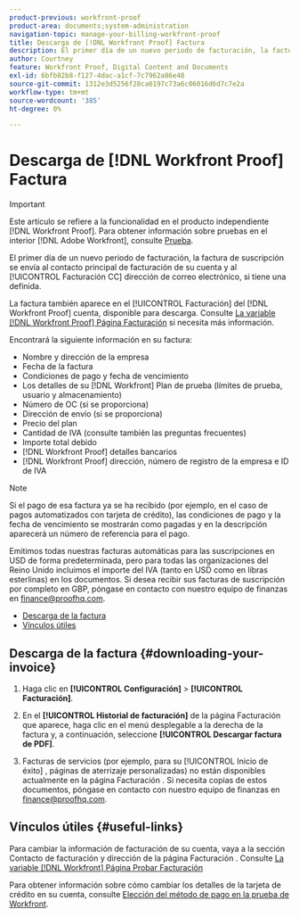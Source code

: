 ```yaml
---
product-previous: workfront-proof
product-area: documents;system-administration
navigation-topic: manage-your-billing-workfront-proof
title: Descarga de [!DNL Workfront Proof] Factura
description: El primer día de un nuevo periodo de facturación, la factura de suscripción se envía al contacto principal de facturación de su cuenta y a la dirección de correo electrónico de Facturación CC, si tiene una definida.
author: Courtney
feature: Workfront Proof, Digital Content and Documents
exl-id: 6bfb82b8-f127-4dac-a1cf-7c7962a86e48
source-git-commit: 1312e3d5256f28ca0197c73a6c06016d6d7c7e2a
workflow-type: tm+mt
source-wordcount: '385'
ht-degree: 0%

---
```


# Descarga de [!DNL Workfront Proof] Factura

>[!IMPORTANT]
>
>Este artículo se refiere a la funcionalidad en el producto independiente [!DNL Workfront Proof]. Para obtener información sobre pruebas en el interior [!DNL Adobe Workfront], consulte [Prueba](../../../review-and-approve-work/proofing/proofing.md).

El primer día de un nuevo periodo de facturación, la factura de suscripción se envía al contacto principal de facturación de su cuenta y al [!UICONTROL Facturación CC] dirección de correo electrónico, si tiene una definida.

La factura también aparece en el [!UICONTROL Facturación] del [!DNL Workfront Proof] cuenta, disponible para descarga. Consulte [La variable [!DNL Workfront Proof] Página Facturación](../../../workfront-proof/wp-billingsettings/manage-your-billing/wp-billing-page.md) si necesita más información.

Encontrará la siguiente información en su factura:

* Nombre y dirección de la empresa
* Fecha de la factura
* Condiciones de pago y fecha de vencimiento
* Los detalles de su [!DNL Workfront] Plan de prueba (límites de prueba, usuario y almacenamiento)
* Número de OC (si se proporciona)
* Dirección de envío (si se proporciona)
* Precio del plan
* Cantidad de IVA (consulte también las preguntas frecuentes)
* Importe total debido
* [!DNL Workfront Proof] detalles bancarios
* [!DNL Workfront Proof] dirección, número de registro de la empresa e ID de IVA

>[!NOTE]
>
> Si el pago de esa factura ya se ha recibido (por ejemplo, en el caso de pagos automatizados con tarjeta de crédito), las condiciones de pago y la fecha de vencimiento se mostrarán como pagadas y en la descripción aparecerá un número de referencia para el pago.

Emitimos todas nuestras facturas automáticas para las suscripciones en USD de forma predeterminada, pero para todas las organizaciones del Reino Unido incluimos el importe del IVA (tanto en USD como en libras esterlinas) en los documentos. Si desea recibir sus facturas de suscripción por completo en GBP, póngase en contacto con nuestro equipo de finanzas en [finance@proofhq.com](mailto:finance@proofhq.com).

* [Descarga de la factura](#downloading-your-invoice)
* [Vínculos útiles](#useful-links)

## Descarga de la factura {#downloading-your-invoice}

1. Haga clic en **[!UICONTROL Configuración]** > **[!UICONTROL Facturación]**.

1. En el **[!UICONTROL Historial de facturación]** de la página Facturación que aparece, haga clic en el menú desplegable a la derecha de la factura y, a continuación, seleccione **[!UICONTROL Descargar factura de PDF]**.

1. Facturas de servicios (por ejemplo, para su [!UICONTROL Inicio de éxito] , páginas de aterrizaje personalizadas) no están disponibles actualmente en la página Facturación . Si necesita copias de estos documentos, póngase en contacto con nuestro equipo de finanzas en finance@proofhq.com.

## Vínculos útiles {#useful-links}

Para cambiar la información de facturación de su cuenta, vaya a la sección Contacto de facturación y dirección de la página Facturación . Consulte [La variable [!DNL Workfront] Página Probar Facturación](../../../workfront-proof/wp-billingsettings/manage-your-billing/wp-billing-page.md)

Para obtener información sobre cómo cambiar los detalles de la tarjeta de crédito en su cuenta, consulte [Elección del método de pago en la prueba de Workfront](../../../workfront-proof/wp-billingsettings/manage-your-billing/choose-payment-method-in-wp.md).

<!--For the detailed information on payments and invoicing, see [Account Payment in Workfront Proof](../../../workfront-proof/wp-billingsettings/manage-your-billing/acct-payment-in-wp.md). -->
